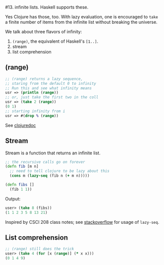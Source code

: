 #13. infinite lists. Haskell supports these.


Yes Clojure has those, too. With lazy evaluation, one is encouraged to `take`
a finite number of items from the infinite list without breaking the
universe.

We talk about three flavors of infinity:

1. `(range)`, the equivalent of Haskell's `[1..]`.
2. stream
3. list comprehension

## (range)
```clojure
;; (range) returns a lazy sequence,
;; staring from the default 0 to infinity
;; Run this and see what infinity means
usr => (println (range))
;; or, just take the first two in the coll
usr => (take 2 (range))
(0 1)
;; starting infinity from i
usr => #(drop % (range))
```
See [clojuredoc](https://clojuredocs.org/clojure.core/range)

## Stream

Stream is a function that returns an infinite list. 

```clojure
;; the recursive calls go on forever
(defn fib [m n]
  ;; need to tell clojure to be lazy about this
  (cons m (lazy-seq (fib n (+ m n)))))

(defn fibs []
  (fib 1 1))
```

Output:

```clojure
user> (take 8 (fibs))
(1 1 2 3 5 8 13 21)
```

Inspired by CSCI 208 class notes; see [stackoverflow](http://stackoverflow.com/questions/4992298/clojure-lazy-sequence-usage) for usage of `lazy-seq`.




## List comprehension

```clojure
;; (range) still does the trick
user> (take 4 (for [x (range)] (* x x)))
(0 1 4 9)
```
